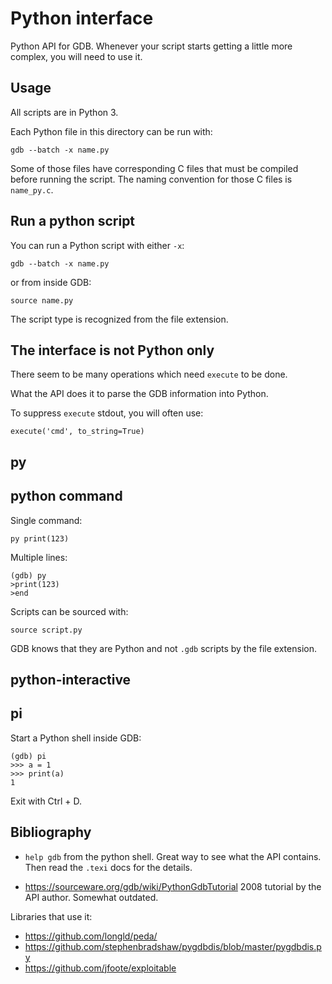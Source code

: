 # Python interface

Python API for GDB. Whenever your script starts getting a little more complex, you will need to use it.

## Usage

All scripts are in Python 3.

Each Python file in this directory can be run with:

    gdb --batch -x name.py

Some of those files have corresponding C files that must be compiled before running the script. The naming convention for those C files is `name_py.c`.

## Run a python script

You can run a Python script with either `-x`:

    gdb --batch -x name.py

or from inside GDB:

    source name.py

The script type is recognized from the file extension.

## The interface is not Python only

There seem to be many operations which need `execute` to be done.

What the API does it to parse the GDB information into Python.

To suppress `execute` stdout, you will often use:

    execute('cmd', to_string=True)

## py

## python command

Single command:

    py print(123)

Multiple lines:

    (gdb) py
    >print(123)
    >end

Scripts can be sourced with:

    source script.py

GDB knows that they are Python and not `.gdb` scripts by the file extension.

## python-interactive

## pi

Start a Python shell inside GDB:

    (gdb) pi
    >>> a = 1
    >>> print(a)
    1

Exit with Ctrl + D.

## Bibliography

- `help gdb` from the python shell. Great way to see what the API contains. Then read the `.texi` docs for the details.

- <https://sourceware.org/gdb/wiki/PythonGdbTutorial> 2008 tutorial by the API author. Somewhat outdated.

Libraries that use it:

- <https://github.com/longld/peda/>
- <https://github.com/stephenbradshaw/pygdbdis/blob/master/pygdbdis.py>
- <https://github.com/jfoote/exploitable>
